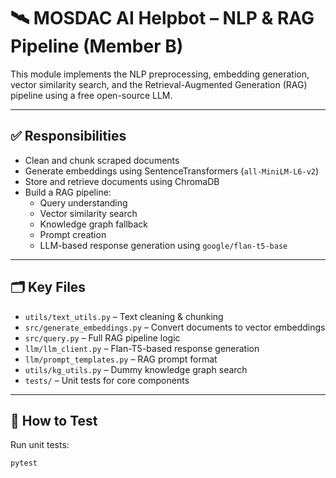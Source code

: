 # 🛰️ MOSDAC AI Helpbot – NLP & RAG Pipeline (Member B)

This module implements the NLP preprocessing, embedding generation, vector similarity search, and the Retrieval-Augmented Generation (RAG) pipeline using a free open-source LLM.

---

## ✅ Responsibilities

- Clean and chunk scraped documents
- Generate embeddings using SentenceTransformers (`all-MiniLM-L6-v2`)
- Store and retrieve documents using ChromaDB
- Build a RAG pipeline:
  - Query understanding
  - Vector similarity search
  - Knowledge graph fallback
  - Prompt creation
  - LLM-based response generation using `google/flan-t5-base`

---

## 🗂️ Key Files

- `utils/text_utils.py` – Text cleaning & chunking
- `src/generate_embeddings.py` – Convert documents to vector embeddings
- `src/query.py` – Full RAG pipeline logic
- `llm/llm_client.py` – Flan-T5-based response generation
- `llm/prompt_templates.py` – RAG prompt format
- `utils/kg_utils.py` – Dummy knowledge graph search
- `tests/` – Unit tests for core components

---

## 🧪 How to Test

Run unit tests:

```bash
pytest
